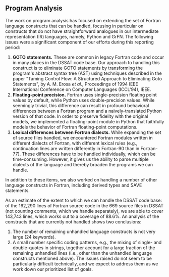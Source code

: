 ## Program Analysis

The work on program analysis has focused on extending the set of Fortran language constructs that can be handled, focusing in particular on constructs that do not have straightforward analogues in our intermediate representation (IR) languages, namely,  Python and GrFN.  The following issues were a significant component of our efforts during this reporting period:

1) **GOTO statements.**  These are common in legacy Fortran code and occur in many places in the DSSAT code base.  Our approach to handling this construct is to eliminate GOTO statements by transforming the program's abstract syntax tree (AST) using techniques described in the paper "Taming Control Flow: A Structured Approach to Eliminating Goto Statements", by A. M. Erosa _et al._, Proceedings of 1994 IEEE International Conference on Computer Languages (ICCL'94), IEEE.
2) **Floating-point precision.** Fortran uses single-precision floating point values by default, while Python uses double-precision values.  While seemingly trivial, this difference can result in profound behavioral differences between a Fortran program and a naively-translated Python version of that code.  In order to preserve fidelity with the original models, we implemented a floating-point module in Python that faithfully models the behavior of Fortran floating-point computations.
3) **Lexical differences between Fortran dialects.** While expanding the set of source files handled, we encountered Fortran modules written in different dialects of Fortran, with different lexical rules (e.g., continuation lines are written differently in Fortran-90 than in Fortran-77).  These differences have to be handled individually, which can be time-consuming.  However, it gives us the ability to parse multiple dialects of the language and thereby broaden the programs we can handle.

In addition to these items, we also worked on handling a number of other language constructs in Fortran, including derived types and SAVE statements.

As an estimate of the extent to which we can handle the DSSAT code base: of the 162,290 lines of Fortran source code in the 669 source files in DSSAT (not counting comments, which we handle separately), we are able to cover 143,743 lines, which works out to a coverage of 88.6%.  An analysis of the constructs that are currently not handled shows two conclusions:

1) The number of remaining unhandled language constructs is not very large (24 keywords).
2) A small number specific coding patterns, e.g., the mixing of single- and double-quotes in strings, together account for a large fraction of the remaining unhandled lines (i.e., other than the unhandled language constructs mentioned above).  The issues raised do not seem to be particularly difficult technically, and we expect to address them as we work down our prioritized list of goals.
